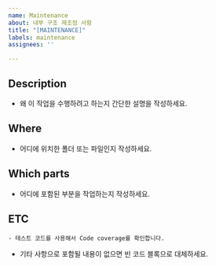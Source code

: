 ```yaml
---
name: Maintenance
about: 내부 구조 재조정 사항
title: "[MAINTENANCE]"
labels: maintenance
assignees: ''

---
```


## Description
- 왜 이 작업을 수행하려고 하는지 간단한 설명을 작성하세요.

## Where
- 어디에 위치한 폴더 또는 파일인지 작성하세요.

## Which parts
- 어디에 포함된 부분을 작업하는지 작성하세요.

## ETC
```
- 테스트 코드를 사용해서 Code coverage를 확인합니다.
```
- 기타 사항으로 포함될 내용이 없으면 빈 코드 블록으로 대체하세요.

